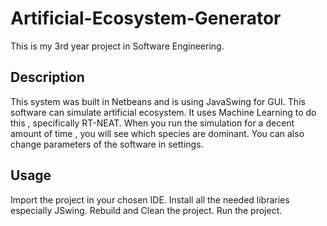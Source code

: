 # Artificial-Ecosystem-Generator
This is my 3rd year project in Software Engineering.

## Description
  This system was built in Netbeans and is using JavaSwing for GUI.
  This software can simulate artificial ecosystem.
  It uses Machine Learning to do this , specifically RT-NEAT.
  When you run the simulation for a decent amount of time , you will see which species are dominant.
  You can also change parameters of the software in settings.


## Usage
Import the project in your chosen IDE.
Install all the needed libraries especially JSwing.
Rebuild and Clean the project.
Run the project.
  
 

